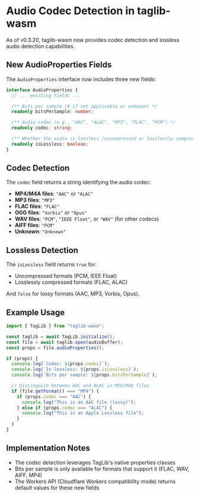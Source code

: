 # Audio Codec Detection in taglib-wasm

As of v0.3.20, taglib-wasm now provides codec detection and lossless audio
detection capabilities.

## New AudioProperties Fields

The `AudioProperties` interface now includes three new fields:

```typescript
interface AudioProperties {
  // ... existing fields ...

  /** Bits per sample (0 if not applicable or unknown) */
  readonly bitsPerSample: number;

  /** Audio codec (e.g., "AAC", "ALAC", "MP3", "FLAC", "PCM") */
  readonly codec: string;

  /** Whether the audio is lossless (uncompressed or losslessly compressed) */
  readonly isLossless: boolean;
}
```

## Codec Detection

The `codec` field returns a string identifying the audio codec:

- **MP4/M4A files**: `"AAC"` or `"ALAC"`
- **MP3 files**: `"MP3"`
- **FLAC files**: `"FLAC"`
- **OGG files**: `"Vorbis"` or `"Opus"`
- **WAV files**: `"PCM"`, `"IEEE Float"`, or `"WAV"` (for other codecs)
- **AIFF files**: `"PCM"`
- **Unknown**: `"Unknown"`

## Lossless Detection

The `isLossless` field returns `true` for:

- Uncompressed formats (PCM, IEEE Float)
- Losslessly compressed formats (FLAC, ALAC)

And `false` for lossy formats (AAC, MP3, Vorbis, Opus).

## Example Usage

```typescript
import { TagLib } from "taglib-wasm";

const taglib = await TagLib.initialize();
const file = await taglib.open(audioBuffer);
const props = file.audioProperties();

if (props) {
  console.log(`Codec: ${props.codec}`);
  console.log(`Is lossless: ${props.isLossless}`);
  console.log(`Bits per sample: ${props.bitsPerSample}`);

  // Distinguish between AAC and ALAC in MP4/M4A files
  if (file.getFormat() === "MP4") {
    if (props.codec === "AAC") {
      console.log("This is an AAC file (lossy)");
    } else if (props.codec === "ALAC") {
      console.log("This is an Apple Lossless file");
    }
  }
}
```

## Implementation Notes

- The codec detection leverages TagLib's native properties classes
- Bits per sample is only available for formats that support it (FLAC, WAV,
  AIFF, MP4)
- The Workers API (Cloudflare Workers compatibility mode) returns default values
  for these new fields
